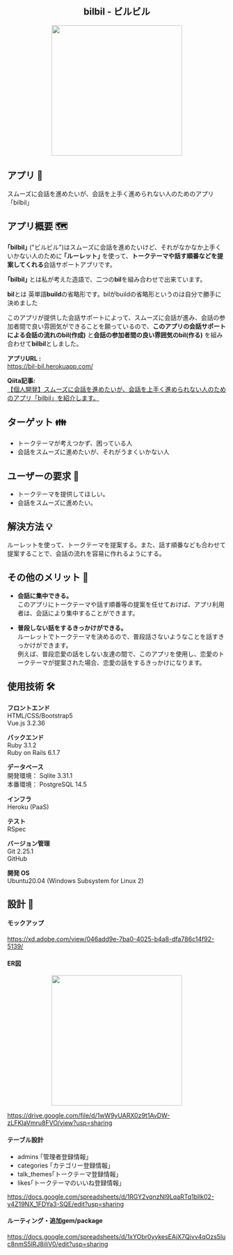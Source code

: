 <h2 align="center">bilbil - ビルビル</h2>

<div align="center">
<img src="https://qiita-image-store.s3.ap-northeast-1.amazonaws.com/0/2626303/25a1305e-0a03-13e2-f522-e124074b198c.jpeg" height=300px;/>
</div>

## **アプリ** 🏢
スムーズに会話を進めたいが、会話を上手く進められない人のためのアプリ「bilbil」

## **アプリ概要** 🗺️
 **｢bilbil｣** ("ビルビル")はスムーズに会話を進めたいけど、それがなかなか上手くいかない人のために **｢ルーレット｣** を使って、**トークテーマや話す順番などを提案してくれる**会話サポートアプリです。

 **｢bilbil｣** とは私が考えた造語で、二つの**bil**を組み合わせで出来ています。

**bil**とは 英単語**build**の省略形です。bilがbuildの省略形というのは自分で勝手に決めました

このアプリが提供した会話サポートによって、スムーズに会話が進み、会話の参加者間で良い雰囲気ができることを願っているので、**このアプリの会話サポートによる会話の流れのbil(作成)** と**会話の参加者間の良い雰囲気のbil(作る)** を組み合わせて**bilbil**としました。

**アプリURL :**<br />
https://bil-bil.herokuapp.com/

**Qiita記事:** <br />
[【個人開発】スムーズに会話を進めたいが、会話を上手く進められない人のためのアプリ「bilbil」を紹介します。](https://qiita.com/icchankun/items/68dad4c0bdc1e52b684a)

## **ターゲット** 👪
- トークテーマが考えつかず、困っている人
- 会話をスムーズに進めたいが、それがうまくいかない人

## **ユーザーの要求** 🙇
- トークテーマを提供してほしい。
- 会話をスムーズに進めたい。

## **解決方法** 💡
ルーレットを使って、トークテーマを提案する。また、話す順番なども合わせて提案することで、会話の流れを容易に作れるようにする。

## **その他のメリット** 💖
- **会話に集中できる。** <br/>
このアプリにトークテーマや話す順番等の提案を任せておけば、アプリ利用者は、会話により集中することができます。

- **普段しない話をするきっかけができる。** <br/>
ルーレットでトークテーマを決めるので、普段話さないようなことを話すきっかけができます。<br/>
例えば、普段恋愛の話をしない友達の間で、このアプリを使用し、恋愛のトークテーマが提案された場合、恋愛の話をするきっかけになります。

## **使用技術** 🛠️
**フロントエンド** <br/>
HTML/CSS/Bootstrap5<br/>
Vue.js 3.2.36

**バックエンド**<br/>
Ruby 3.1.2<br/>
Ruby on Rails 6.1.7

**データベース**<br/>
開発環境： Sqlite 3.31.1<br/>
本番環境： PostgreSQL 14.5

**インフラ**<br/>
Heroku (PaaS)

**テスト**<br/>
RSpec

**バージョン管理**<br/>
Git 2.25.1<br/>
GitHub

**開発 OS**<br/>
Ubuntu20.04 (Windows Subsystem for Linux 2)

## **設計** 📑
#### **モックアップ**
https://xd.adobe.com/view/046add9e-7ba0-4025-b4a8-dfa786c14f92-5139/

#### **ER図**
<div align="center">
<img src="https://qiita-image-store.s3.ap-northeast-1.amazonaws.com/0/2626303/e680f1b6-1b61-c004-8670-465a40cc2263.png" height=300px;/>
</div>

https://drive.google.com/file/d/1wW9yUARX0z9t1AvDW-zLFKlaVmru8FVO/view?usp=sharing

#### **テーブル設計**
- admins ｢管理者登録情報｣
- categories ｢カテゴリー登録情報｣
- talk_themes｢トークテーマ登録情報｣
- likes｢トークテーマのいいね登録情報｣

https://docs.google.com/spreadsheets/d/1RGY2vqnzNI9LqaRTq1bllk02-v4Z19NX_1FDYa3-SQE/edit?usp=sharing

#### **ルーティング・追加gem/package**
https://docs.google.com/spreadsheets/d/1xYObr0yykesEAjX7Qivv4qOzs5luc8nmS5lRJ8iliV0/edit?usp=sharing
